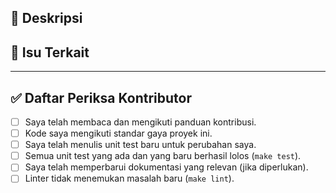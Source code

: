 <!--
Terima kasih telah berkontribusi untuk Prism Invitation Service!
Harap berikan deskripsi yang jelas dan ringkas tentang perubahan Anda.
-->

## 📝 Deskripsi

<!-- Jelaskan "apa" dan "mengapa" dari perubahan ini. -->

## 🔗 Isu Terkait

<!-- Tautkan ke isu GitHub yang relevan, jika ada. Contoh: "Menutup #123" -->

---

## ✅ Daftar Periksa Kontributor

- [ ] Saya telah membaca dan mengikuti panduan kontribusi.
- [ ] Kode saya mengikuti standar gaya proyek ini.
- [ ] Saya telah menulis unit test baru untuk perubahan saya.
- [ ] Semua unit test yang ada dan yang baru berhasil lolos (`make test`).
- [ ] Saya telah memperbarui dokumentasi yang relevan (jika diperlukan).
- [ ] Linter tidak menemukan masalah baru (`make lint`).
